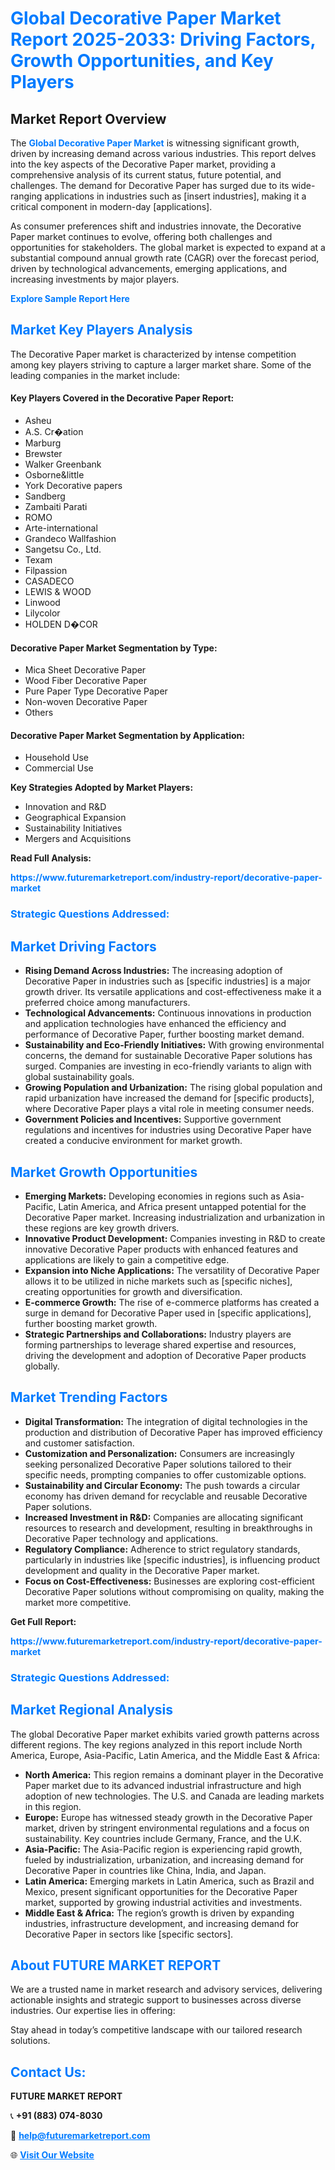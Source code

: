 <h1 style="color: #007BFF;">Global Decorative Paper Market Report 2025-2033: Driving Factors, Growth Opportunities, and Key Players</h1>

<section id="overview">
<h2>Market Report Overview</h2>
<p>The <a href="https://www.futuremarketreport.com/industry-report/decorative-paper-market" style="color: #007BFF; text-decoration: none;"><strong>Global Decorative Paper Market</strong></a> is witnessing significant growth, driven by increasing demand across various industries. This report delves into the key aspects of the Decorative Paper market, providing a comprehensive analysis of its current status, future potential, and challenges. The demand for Decorative Paper has surged due to its wide-ranging applications in industries such as [insert industries], making it a critical component in modern-day [applications].</p>
<p>As consumer preferences shift and industries innovate, the Decorative Paper market continues to evolve, offering both challenges and opportunities for stakeholders. The global market is expected to expand at a substantial compound annual growth rate (CAGR) over the forecast period, driven by technological advancements, emerging applications, and increasing investments by major players.</p>
</section>

<section id="overview">
<p><a href="https://www.futuremarketreport.com/request-sample/reportId=62702" style="color: #007BFF; text-decoration: none;"><strong>Explore Sample Report Here</strong></a></p>
</section>

<section id="key-players">
<h2 style="color: #007BFF;">Market Key Players Analysis</h2>
<p>The Decorative Paper market is characterized by intense competition among key players striving to capture a larger market share. Some of the leading companies in the market include:</p>
<h4>Key Players Covered in the Decorative Paper Report:</h4>
<ul><li>Asheu</li><li>A.S. Cr�ation</li><li>Marburg</li><li>Brewster</li><li>Walker Greenbank</li><li>Osborne&amp;little</li><li>York Decorative papers</li><li>Sandberg</li><li>Zambaiti Parati</li><li>ROMO</li><li>Arte-international</li><li>Grandeco Wallfashion</li><li>Sangetsu Co., Ltd.</li><li>Texam</li><li>Filpassion</li><li>CASADECO</li><li>LEWIS &amp; WOOD</li><li>Linwood</li><li>Lilycolor</li><li>HOLDEN D�COR</li></ul>
<h4>Decorative Paper Market Segmentation by Type:</h4>
<ul><li>Mica Sheet Decorative Paper</li><li>Wood Fiber Decorative Paper</li><li>Pure Paper Type Decorative Paper</li><li>Non-woven Decorative Paper</li><li>Others</li></ul>

<h4>Decorative Paper Market Segmentation by Application:</h4>
<ul><li>Household Use</li><li>Commercial Use</li></ul>
<p><strong>Key Strategies Adopted by Market Players:</strong></p>
<ul>
<li>Innovation and R&D</li>
<li>Geographical Expansion</li>
<li>Sustainability Initiatives</li>
<li>Mergers and Acquisitions</li>
</ul>
</section>

<section>
<p><strong>Read Full Analysis: </strong></p><a href="https://www.futuremarketreport.com/industry-report/decorative-paper-market" style="color: #007BFF; text-decoration: none;"><strong>https://www.futuremarketreport.com/industry-report/decorative-paper-market</strong></a>
<h3 style="color: #007BFF;">Strategic Questions Addressed:</h3>
</section>

<section id="driving-factors">
<h2 style="color: #007BFF;">Market Driving Factors</h2>
<ul>
<li><strong>Rising Demand Across Industries:</strong> The increasing adoption of Decorative Paper in industries such as [specific industries] is a major growth driver. Its versatile applications and cost-effectiveness make it a preferred choice among manufacturers.</li>
<li><strong>Technological Advancements:</strong> Continuous innovations in production and application technologies have enhanced the efficiency and performance of Decorative Paper, further boosting market demand.</li>
<li><strong>Sustainability and Eco-Friendly Initiatives:</strong> With growing environmental concerns, the demand for sustainable Decorative Paper solutions has surged. Companies are investing in eco-friendly variants to align with global sustainability goals.</li>
<li><strong>Growing Population and Urbanization:</strong> The rising global population and rapid urbanization have increased the demand for [specific products], where Decorative Paper plays a vital role in meeting consumer needs.</li>
<li><strong>Government Policies and Incentives:</strong> Supportive government regulations and incentives for industries using Decorative Paper have created a conducive environment for market growth.</li>
</ul>
</section>

<section id="growth-opportunities">
<h2 style="color: #007BFF;">Market Growth Opportunities</h2>
<ul>
<li><strong>Emerging Markets:</strong> Developing economies in regions such as Asia-Pacific, Latin America, and Africa present untapped potential for the Decorative Paper market. Increasing industrialization and urbanization in these regions are key growth drivers.</li>
<li><strong>Innovative Product Development:</strong> Companies investing in R&D to create innovative Decorative Paper products with enhanced features and applications are likely to gain a competitive edge.</li>
<li><strong>Expansion into Niche Applications:</strong> The versatility of Decorative Paper allows it to be utilized in niche markets such as [specific niches], creating opportunities for growth and diversification.</li>
<li><strong>E-commerce Growth:</strong> The rise of e-commerce platforms has created a surge in demand for Decorative Paper used in [specific applications], further boosting market growth.</li>
<li><strong>Strategic Partnerships and Collaborations:</strong> Industry players are forming partnerships to leverage shared expertise and resources, driving the development and adoption of Decorative Paper products globally.</li>
</ul>
</section>

<section id="trending-factors">
<h2 style="color: #007BFF;">Market Trending Factors</h2>
<ul>
<li><strong>Digital Transformation:</strong> The integration of digital technologies in the production and distribution of Decorative Paper has improved efficiency and customer satisfaction.</li>
<li><strong>Customization and Personalization:</strong> Consumers are increasingly seeking personalized Decorative Paper solutions tailored to their specific needs, prompting companies to offer customizable options.</li>
<li><strong>Sustainability and Circular Economy:</strong> The push towards a circular economy has driven demand for recyclable and reusable Decorative Paper solutions.</li>
<li><strong>Increased Investment in R&D:</strong> Companies are allocating significant resources to research and development, resulting in breakthroughs in Decorative Paper technology and applications.</li>
<li><strong>Regulatory Compliance:</strong> Adherence to strict regulatory standards, particularly in industries like [specific industries], is influencing product development and quality in the Decorative Paper market.</li>
<li><strong>Focus on Cost-Effectiveness:</strong> Businesses are exploring cost-efficient Decorative Paper solutions without compromising on quality, making the market more competitive.</li>
</ul>
</section>

<section>
<p><strong>Get Full Report: </strong></p><a href="https://www.futuremarketreport.com/industry-report/decorative-paper-market" style="color: #007BFF; text-decoration: none;"><strong>https://www.futuremarketreport.com/industry-report/decorative-paper-market</strong></a>
<h3 style="color: #007BFF;">Strategic Questions Addressed:</h3>
</section>


<section id="regional-analysis">
<h2 style="color: #007BFF;">Market Regional Analysis</h2>
<p>The global Decorative Paper market exhibits varied growth patterns across different regions. The key regions analyzed in this report include North America, Europe, Asia-Pacific, Latin America, and the Middle East & Africa:</p>
<ul>
<li><strong>North America:</strong> This region remains a dominant player in the Decorative Paper market due to its advanced industrial infrastructure and high adoption of new technologies. The U.S. and Canada are leading markets in this region.</li>
<li><strong>Europe:</strong> Europe has witnessed steady growth in the Decorative Paper market, driven by stringent environmental regulations and a focus on sustainability. Key countries include Germany, France, and the U.K.</li>
<li><strong>Asia-Pacific:</strong> The Asia-Pacific region is experiencing rapid growth, fueled by industrialization, urbanization, and increasing demand for Decorative Paper in countries like China, India, and Japan.</li>
<li><strong>Latin America:</strong> Emerging markets in Latin America, such as Brazil and Mexico, present significant opportunities for the Decorative Paper market, supported by growing industrial activities and investments.</li>
<li><strong>Middle East & Africa:</strong> The region’s growth is driven by expanding industries, infrastructure development, and increasing demand for Decorative Paper in sectors like [specific sectors].</li>
</ul>
</section>

<footer>
<h2 style="color: #007BFF;">About FUTURE MARKET REPORT</h2>
<p>We are a trusted name in market research and advisory services, delivering actionable insights and strategic support to businesses across diverse industries. Our expertise lies in offering:</p>

<p>Stay ahead in today’s competitive landscape with our tailored research solutions.</p>

<h2 style="color: #007BFF;">Contact Us:</h2>
<p><strong>FUTURE MARKET REPORT</strong></p>
<p>📞 <strong>+91 (883) 074-8030</strong></p>
<p>📧 <strong><a href="mailto:help@futuremarketreport.com" style="color: #007BFF;">help@futuremarketreport.com</a></strong></p>
<p>🌐 <strong><a href="https://www.futuremarketreport.com/" style="color: #007BFF;">Visit Our Website</a></strong></p>
</footer>